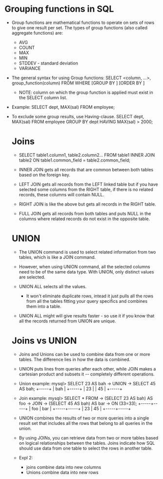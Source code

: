 # Grouping functions in SQL

- Group functions are mathematical functions to operate on sets of rows to give one result per set. The types of group functions (also called aggregate functions) are:
    - AVG
    - COUNT
    - MAX
    - MIN
    - STDDEV - standard deviation
    - VARIANCE

- The general syntax for using Group functions:
    SELECT <column, ...>, group_function(column)
    FROM <table>
    WHERE <condition>
    [GROUP BY <column>]
    [ORDER BY <column>]
    - NOTE: column on which the group function is applied must exist in the SELECT column list.
 - Example:
    SELECT dept, MAX(sal)
    FROM employee;

- To exclude some group results, use Having-clause.
    SELECT dept, MAX(sal)
    FROM employee
    GROUP BY dept
    HAVING MAX(sal) > 2000;

# Joins
-   SELECT table1.column1, table2.column2...
        FROM table1
    INNER JOIN table2
        ON table1.common_field = table2.common_field;


- INNER JOIN gets all records that are common between both tables based on the foreign key.
- LEFT JOIN gets all records from the LEFT linked table but if you have selected some columns from the RIGHT table, if there is no related records, these columns will contain NULL.
- RIGHT JOIN is like the above but gets all records in the RIGHT table.
- FULL JOIN gets all records from both tables and puts NULL in the columns where related records do not exist in the opposite table.

# UNION
- The UNION command is used to select related information from two tables, which is like a JOIN command.
- However, when using UNION command, all the selected columns need to be of the same data type. With UNION, only distinct values are selected.

- UNION ALL selects all the values.
    - It won't eliminate duplicate rows, intead it just pulls all the rows from all the tables fitting your query specifics and combines them into a table.
- UNION ALL might will give results faster - so use it if you know that all the records returned from UNION are unique.

# Joins vs UNION
- Joins and Unions can be used to combine data from one or more tables. The difference lies in how the data is combined.

- UNION puts lines from queries after each other, while JOIN makes a cartesian product and subsets it -- completely different operations.
- Union example:
mysql> SELECT 23 AS bah
    -> UNION
    -> SELECT 45 AS bah;
+-----+
| bah |
+-----+
|  23 | 
|  45 | 
+-----+
- Join example:
mysql> SELECT * FROM 
    -> (SELECT 23 AS bah) AS foo 
    -> JOIN 
    -> (SELECT 45 AS bah) AS bar
    -> ON (33=33);
+-----+-----+
| foo | bar |
+-----+-----+
|  23 |  45 | 
+-----+-----+

- UNION combines the results of two or more queries into a single result set that includes all the rows that belong to all queries in the union.
- By using JOINs, you can retrieve data from two or more tables based on logical relationships between the tables. Joins indicate how SQL should use data from one table to select the rows in another table.

- Expl 2:
    - joins combine data into new columns
    - Unions combine data into new rows